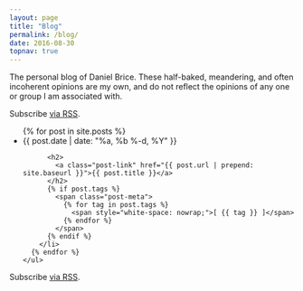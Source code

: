```yaml
---
layout: page
title: "Blog"
permalink: /blog/
date: 2016-08-30
topnav: true
---
```


<!-- This is such a silly hack :-p
We're having Jekyll generate Javascript that hard-codes the posts data.
So all the data will just be there in the page source.
That's fine, though; the JS will be re-generated every time I make a new post and push to Github.
-->
<script>
  let props = {
    baseurl: "{{ site.baseurl }}",
    posts: {},
    tags: {}
  };

  let state = {
    selectedTags: []
  };

  {% for post in site.posts %}
    (() => {
      let postKey = "{{ post.date }} {{ post.permalink }}";
      props.posts[postKey] = {
        postKey: postKey,
        date: new Date("{{ post.date }}"),
        permalink: "{{ post.permalink }}",
        url: "{{ post.url }}",
        title: "{{ post.title }}",
        tags: []
      };
      {% if post.tags %}
        {% for tag in post.tags %}
          (() => {
            let tag = "{{ tag }}";
            props.posts[postKey].tags.push(tag);
            if (!props.tags[tag]) {
              props.tags[tag] = [];
            }
            props.tags[tag].push(postKey);
          })();
        {% endfor %}
      {% endif %}
    })();
  {% endfor %}

  const sortedTags = Object.keys(props.tags)
    .map(t => {return {tag: t, count: props.tags[t].length}})
    .sort((l, r) => l.tag.localeCompare(r.tag))
    .sort((l, r) => r.count - l.count)
    .map(({tag}) => tag)

  function formatDate(date) {
    // sigh...
    let y = date.getFullYear();
    let d = date.getDate();
    let m = undefined;
    let a = undefined;

    switch (date.getMonth()) {
      case 0: m = 'Jan'; break;
      case 1: m = 'Feb'; break;
      case 2: m = 'Mar'; break;
      case 3: m = 'Apr'; break;
      case 4: m = 'May'; break;
      case 5: m = 'Jun'; break;
      case 6: m = 'Jul'; break;
      case 7: m = 'Aug'; break;
      case 8: m = 'Sep'; break;
      case 9: m = 'Oct'; break;
      case 10: m = 'Nov'; break;
      case 11: m = 'Dec'; break;
    }

    switch (date.getDay()) {
      case 0: a = 'Sun'; break;
      case 1: a = 'Mon'; break;
      case 2: a = 'Tue'; break;
      case 3: a = 'Wed'; break;
      case 4: a = 'Thu'; break;
      case 5: a = 'Fri'; break;
      case 6: a = 'Sat'; break;
    }

    return `${a}, ${m} ${d}, ${y}`;
  }

  function empty() {
    return document.createComment('empty');
  };

  function text(str) {
    return document.createTextNode(str);
  };

  function node(tag, attrs, elems) {
    let theNode = document.createElement(tag)
    attrs.forEach(attr => theNode.setAttribute(attr.name, attr.value))
    elems.forEach(elem => theNode.appendChild(elem))
    return theNode
  };

  function postItemId(prefix, postKey) {
    return `${prefix} post-item ${postKey}`
  }

  function tagButtonIdMenu(prefix, tag) {
    return `${prefix} tag-button-menu ${tag}`
  }

  function tagButtonIdPost(prefix, postKey, tag) {
    return `${postItemId(prefix, postKey)} tag-button-post ${tag}`
  }

  const tagClass = 'post-tag-button';
  const tagClassSelected = 'post-tag-button-selected';

  function tagList(tags, makeId) {
    return node('ul',
      [{name: 'class', value: 'post-tag-list'}],
      tags.map(tag => [
        node('li',
          [
            {name: 'class', value: tagClass},
            {name: 'id', value: makeId(tag)},
            {name: 'onclick', value: `update.selectTag('${tag}')`}
          ],
          [text(`[ ${tag} ]`)]
        ),
        text('\n')
      ]).flat()
    );
  }

  function view(prefix) {
    return node('div',
      [],
      [
        tagList(sortedTags, tag => tagButtonIdMenu(prefix, tag)),
        node('ul',
          [{name: 'class', value: 'post-list'}],
          Object.values(props.posts).map(post => node('li',
            [{name: 'id', value: postItemId(prefix, post.postKey)}],
            [
              node('span',
                [{name: 'class', value: 'post-meta'}],
                [text(formatDate(post.date))]
              ),
              node('h2',
                [],
                [
                  node('a',
                    [
                      {name: 'class', value: 'post-link'},
                      {name: 'href', value: `${props.baseurl}${post.url}`}
                    ],
                    [text(post.title)]
                  )
                ]
              ),
              post.tags?
                tagList(post.tags, tag => tagButtonIdPost(prefix, post.postKey, tag)):
                empty()
            ]
          ))
        )
      ]
    );
  };

  function makeUpdate(prefix) {
    return {
      selectTag: (tag) => {
        if (state.selectedTags.includes(tag)) {
          state.selectedTags = state.selectedTags.filter(t => t !== tag);

          document.getElementById(tagButtonIdMenu(prefix, tag)).className = tagClass;

          props.tags[tag].forEach(postKey => {
            document.getElementById(tagButtonIdPost(prefix, postKey, tag)).className = tagClass;
          });

          if (state.selectedTags.length === 0) {
            for (postKey in props.posts) {
              document.getElementById(postItemId(prefix, postKey)).style.display = 'block';
            }
          } else {
            props.tags[tag].forEach(postKey => {
              let keep = props.posts[postKey].tags.reduce((acc, t) => acc || state.selectedTags.includes(t), false);
              if (!keep) {
                document.getElementById(postItemId(prefix, postKey)).style.display = 'none';
              }
            });
          }
        } else {
          state.selectedTags.push(tag);

          document.getElementById(tagButtonIdMenu(prefix, tag)).className = tagClassSelected;

          props.tags[tag].forEach(postKey => {
            document.getElementById(tagButtonIdPost(prefix, postKey, tag)).className = tagClassSelected;
          });

          if (state.selectedTags.length === 1) {
            for (postKey in props.posts) {
              if (!props.posts[postKey].tags.includes(tag)) {
                let postItem = document.getElementById(postItemId(prefix, postKey));
                postItem.style.display = 'none';
              }
            }
          } else {
            props.tags[tag].forEach(postKey => {
              let postItem = document.getElementById(postItemId(prefix, postKey));
              postItem.style.display = 'block';
            });
          }
        }
      }
    };
  };

  function render(parent) {
    let prefix = `${parent} ${Math.random().toString().slice(2)}`;
    document.getElementById(parent).appendChild(view(prefix));
    return prefix;
  };
</script>

The personal blog of Daniel Brice. These half-baked, meandering, and often
incoherent opinions are my own, and do not reflect the opinions of
any one or group I am associated with.

<p class="rss-subscribe">Subscribe <a href="{{ "/feed.xml" | prepend: site.baseurl }}">via RSS</a>.</p>

<div class="home" id="blog-home">
  <script>
    const update = makeUpdate(render('blog-home'));
  </script>
  <noscript>
    <ul class="post-list">
      {% for post in site.posts %}
        <li>
          <span class="post-meta">{{ post.date | date: "%a, %b %-d, %Y" }}</span>

          <h2>
            <a class="post-link" href="{{ post.url | prepend: site.baseurl }}">{{ post.title }}</a>
          </h2>
          {% if post.tags %}
            <span class="post-meta">
              {% for tag in post.tags %}
                <span style="white-space: nowrap;">[ {{ tag }} ]</span>
              {% endfor %}
            </span>
          {% endif %}
        </li>
      {% endfor %}
    </ul>
  </noscript>
</div>

<p class="rss-subscribe">Subscribe <a href="{{ "/feed.xml" | prepend: site.baseurl }}">via RSS</a>.</p>
